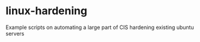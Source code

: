# linux-hardening
Example scripts on automating a large part of CIS hardening existing ubuntu servers
